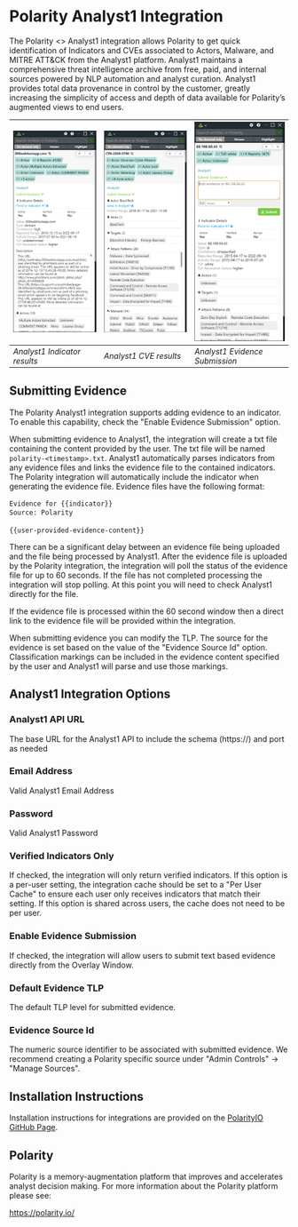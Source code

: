 # Polarity Analyst1 Integration

The Polarity <> Analyst1 integration allows Polarity to get quick identification of Indicators and CVEs associated to Actors, Malware, and MITRE ATT&CK from the Analyst1 platform. Analyst1 maintains a comprehensive threat intelligence archive from free, paid, and internal sources powered by NLP automation and analyst curation. Analyst1 provides total data provenance in control by the customer, greatly increasing the simplicity of access and depth of data available for Polarity’s augmented views to end users.

| ![overlay window](assets/overlay.png) | ![cve result](assets/cve.png) | ![evidence submission](assets/evidence.png) |
|---|--|--|
|*Analyst1 Indicator results* | *Analyst1 CVE results* | *Analyst1 Evidence Submission* |

## Submitting Evidence

The Polarity Analyst1 integration supports adding evidence to an indicator.  To enable this capability, check the "Enable Evidence Submission" option.

When submitting evidence to Analyst1, the integration will create a txt file containing the content provided by the user.  The txt file will be named `polarity-<timestamp>.txt`.  Analyst1 automatically parses indicators from any evidence files and links the evidence file to the contained indicators.  The Polarity integration will automatically include the indicator when generating the evidence file.  Evidence files have the following format:

```
Evidence for {{indicator}}
Source: Polarity

{{user-provided-evidence-content}}
```

There can be a significant delay between an evidence file being uploaded and the file being processed by Analyst1.  After the evidence file is uploaded by the Polarity integration, the integration will poll the status of the evidence file for up to 60 seconds.  If the file has not completed processing the integration will stop polling.  At this point you will need to check Analyst1 directly for the file.

If the evidence file is processed within the 60 second window then a direct link to the evidence file will be provided within the integration.  

When submitting evidence you can modify the TLP.  The source for the evidence is set based on the value of the "Evidence Source Id" option.  Classification markings can be included in the evidence content specified by the user and Analyst1 will parse and use those markings.  

## Analyst1 Integration Options

### Analyst1 API URL

The base URL for the Analyst1 API to include the schema (https://) and port as needed

### Email Address

Valid Analyst1 Email Address

### Password

Valid Analyst1 Password

### Verified Indicators Only

If checked, the integration will only return verified indicators.  If this option is a per-user setting, the integration cache should be set to a "Per User Cache" to ensure each user only receives indicators that match their setting.  If this option is shared across users, the cache does not need to be per user.

### Enable Evidence Submission

If checked, the integration will allow users to submit text based evidence directly from the Overlay Window.

### Default Evidence TLP

The default TLP level for submitted evidence.

### Evidence Source Id

The numeric source identifier to be associated with submitted evidence. We recommend creating a Polarity specific source under "Admin Controls" -> "Manage Sources".

## Installation Instructions

Installation instructions for integrations are provided on the [PolarityIO GitHub Page](https://polarityio.github.io/).

## Polarity

Polarity is a memory-augmentation platform that improves and accelerates analyst decision making.  For more information about the Polarity platform please see:

https://polarity.io/
